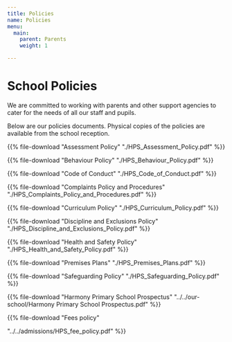 ```yaml
---
title: Policies
name: Policies
menu:
  main:
    parent: Parents
    weight: 1

---
```

# School Policies

We are committed to working with parents and other support agencies to cater for the needs of all our staff and pupils.

Below are our policies documents. Physical copies of the policies are available from the school reception.

{{% file-download "Assessment Policy" "./HPS_Assessment_Policy.pdf" %}}

{{% file-download "Behaviour Policy" "./HPS_Behaviour_Policy.pdf" %}}

{{% file-download "Code of Conduct" "./HPS_Code_of_Conduct.pdf" %}}

{{% file-download "Complaints Policy and Procedures" "./HPS_Complaints_Policy_and_Procedures.pdf" %}}

{{% file-download "Curriculum Policy" "./HPS_Curriculum_Policy.pdf" %}}

{{% file-download "Discipline and Exclusions Policy" "./HPS_Discipline_and_Exclusions_Policy.pdf" %}}

{{% file-download "Health and Safety Policy" "./HPS_Health_and_Safety_Policy.pdf" %}}

{{% file-download "Premises Plans" "./HPS_Premises_Plans.pdf" %}}

{{% file-download "Safeguarding Policy" "./HPS_Safeguarding_Policy.pdf" %}}

{{% file-download "Harmony Primary School Prospectus" "../../our-school/Harmony Primary School Prospectus.pdf" %}}

{{% file-download "Fees policy" 

"../../admissions/HPS_fee_policy.pdf" %}}